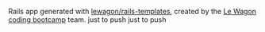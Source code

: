 Rails app generated with [lewagon/rails-templates](https://github.com/lewagon/rails-templates), created by the [Le Wagon coding bootcamp](https://www.lewagon.com) team.
just to push
just to push
